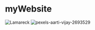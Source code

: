# myWebsite
![Lamareck](https://user-images.githubusercontent.com/129326666/228857631-003ef988-47c6-4f2b-8d9e-34481551b354.png)
![pexels-aarti-vijay-2693529](https://user-images.githubusercontent.com/129326666/228863411-145711e4-9c14-4845-816e-83cfca24c895.jpg)

